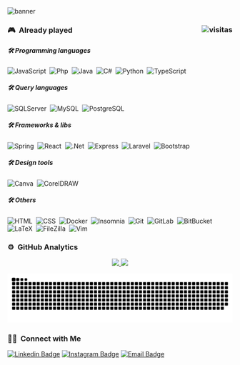 <img alt="banner" src="https://firebasestorage.googleapis.com/v0/b/githubme-6cad8.appspot.com/o/bannergit.png?alt=media&token=9bea0b34-3247-4fb4-b26b-39558838ef1b"/>

### 🎮 &nbsp;Already played <a align="right" href="https://github.com/Akeu-Andrade/Akeu-Andrade"><img  align="right" alt="visitas" title="Visitas Perfil GitHub" src="https://github-contador-visitas-akeu.herokuapp.com/"/></a>

##### 🛠 Programming languages
![JavaScript](https://img.shields.io/badge/-JavaScript-05122A?style=flat&logo=javascript)&nbsp;
![Php](https://img.shields.io/badge/-Php-05122A?style=flat&logo=Php)&nbsp;
![Java](https://img.shields.io/badge/-Java-05122A?style=flat&logo=Java&logoColor=007396)&nbsp;
![C#](https://img.shields.io/badge/-C%20Sharp-05122A?style=flat&logo=csharp&logoColor=007396)&nbsp;
![Python](https://img.shields.io/badge/-Python-05122A?style=flat&logo=python)&nbsp;
![TypeScript](https://img.shields.io/badge/-TypeScript-05122A?style=flat&logo=typescript)&nbsp;

##### 🛠 Query languages
![SQLServer](https://img.shields.io/badge/-SQLServer-05122A?style=flat&logo=Microsoft-SQL-Server&logoColor=CC2927)&nbsp;
![MySQL](https://img.shields.io/badge/-MySQL-05122A?style=flat&logo=mysql&logoColor=CC2927)&nbsp;
![PostgreSQL](https://img.shields.io/badge/-PostgreSQL-05122A?style=flat&logo=postgresql&logoColor=336791)&nbsp;

##### 🛠 Frameworks & libs
![Spring](https://img.shields.io/badge/-Spring%20boot-05122A?style=flat&logo=springboot)&nbsp;
![React](https://img.shields.io/badge/-React-05122A?style=flat&logo=react)&nbsp;
![.Net](https://img.shields.io/badge/-.NET%20CORE-05122A?style=flat&logo=dotnet)&nbsp;
![Express](https://img.shields.io/badge/-Express-05122A?style=flat&logo=express)&nbsp;
![Laravel](https://img.shields.io/badge/-Laravel-05122A?style=flat&logo=laravel)&nbsp;
![Bootstrap](https://img.shields.io/badge/-Bootstrap-05122A?style=flat&logo=bootstrap)&nbsp;

##### 🛠 Design tools
![Canva](https://img.shields.io/badge/-Canva-05122A?style=flat&logo=canva&logoColor=008080)&nbsp;
![CorelDRAW](https://img.shields.io/badge/-CorelDRAW-05122A?style=flat&logo=coreldraw&logoColor=008080)&nbsp;

##### 🛠 Others
![HTML](https://img.shields.io/badge/-HTML-05122A?style=flat&logo=HTML5)&nbsp;
![CSS](https://img.shields.io/badge/-CSS-05122A?style=flat&logo=CSS3&logoColor=1572B6)&nbsp;
![Docker](https://img.shields.io/badge/-Docker-05122A?style=flat&logo=docker&logoColor=008080)&nbsp;
![Insomnia](https://img.shields.io/badge/-Insomnia-05122A?style=flat&logo=insomnia&logoColor=5849BE)&nbsp;
![Git](https://img.shields.io/badge/-Git-05122A?style=flat&logo=git)&nbsp;
![GitLab](https://img.shields.io/badge/-GitLab-05122A?style=flat&logo=gitlab)&nbsp;
![BitBucket](https://img.shields.io/badge/-BitBucket-05122A?style=flat&logo=bitbucket&logoColor=0052CC)&nbsp;
![LaTeX](https://img.shields.io/badge/-LaTeX-05122A?style=flat&logo=LATEX&logoColor=008080)&nbsp;
![FileZilla](https://img.shields.io/badge/-FileZilla-05122A?style=flat&logo=filezilla&logoColor=008080)&nbsp;
![Vim](https://img.shields.io/badge/-Vim-05122A?style=flat&logo=vim&logoColor=008080)&nbsp;

### ⚙️ &nbsp;GitHub Analytics

<p align="center">
<a href="https://github.com/Akeu-Andrade">
  <img height="180em" src="https://github-readme-stats-eight-theta.vercel.app/api?username=Akeu-Andrade&show_icons=true&theme=radical&include_all_commits=true&count_private=true"/>
  <img height="180em" src="https://github-readme-stats-eight-theta.vercel.app/api/top-langs/?username=Akeu-Andrade&layout=compact&langs_count=8&theme=radical&count_private=true" />
</a>
</p>

![github contribution grid snake animation](https://github.com/Akeu-Andrade/Akeu-Andrade/blob/output/github-contribution-grid-snake.svg)

### 🤝🏻 &nbsp;Connect with Me
[![Linkedin Badge](https://icon-icons.com/icons2/1233/PNG/48/1492718749-linkedin_83603.png)](https://www.linkedin.com/in/akeuandrade/)
[![Instagram Badge](https://icon-icons.com/icons2/1233/PNG/48/1492718764-instagram_83597.png)](https://www.instagram.com/akeu_andrade/)
[![Email Badge](https://icon-icons.com/icons2/1233/PNG/48/1492718759-mail_83619.png)](mailto:akeusantana@gmail.com)
